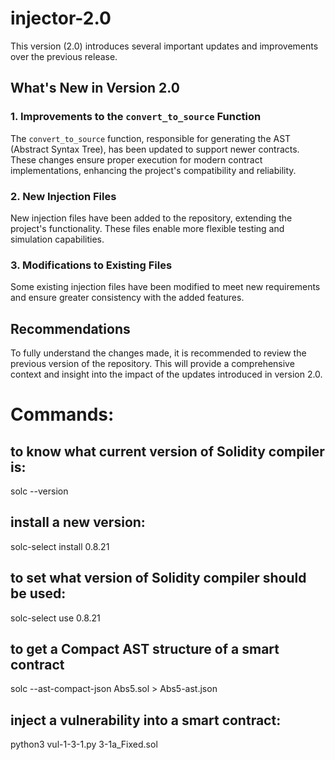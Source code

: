 # injector-2.0

This version (2.0) introduces several important updates and improvements over the previous release.

## What's New in Version 2.0

### 1. Improvements to the `convert_to_source` Function
The `convert_to_source` function, responsible for generating the AST (Abstract Syntax Tree), has been updated to support newer contracts. These changes ensure proper execution for modern contract implementations, enhancing the project's compatibility and reliability.

### 2. New Injection Files
New injection files have been added to the repository, extending the project's functionality. These files enable more flexible testing and simulation capabilities.

### 3. Modifications to Existing Files
Some existing injection files have been modified to meet new requirements and ensure greater consistency with the added features.

## Recommendations
To fully understand the changes made, it is recommended to review the previous version of the repository. This will provide a comprehensive context and insight into the impact of the updates introduced in version 2.0.

# Commands:

## to know what current version of Solidity compiler is:
solc --version

## install a new version:
solc-select install 0.8.21 

## to set what version of Solidity compiler should be used:
solc-select use 0.8.21

## to get a Compact AST structure of a smart contract
solc --ast-compact-json Abs5.sol > Abs5-ast.json

## inject a vulnerability into a smart contract:
python3 vul-1-3-1.py 3-1a_Fixed.sol
